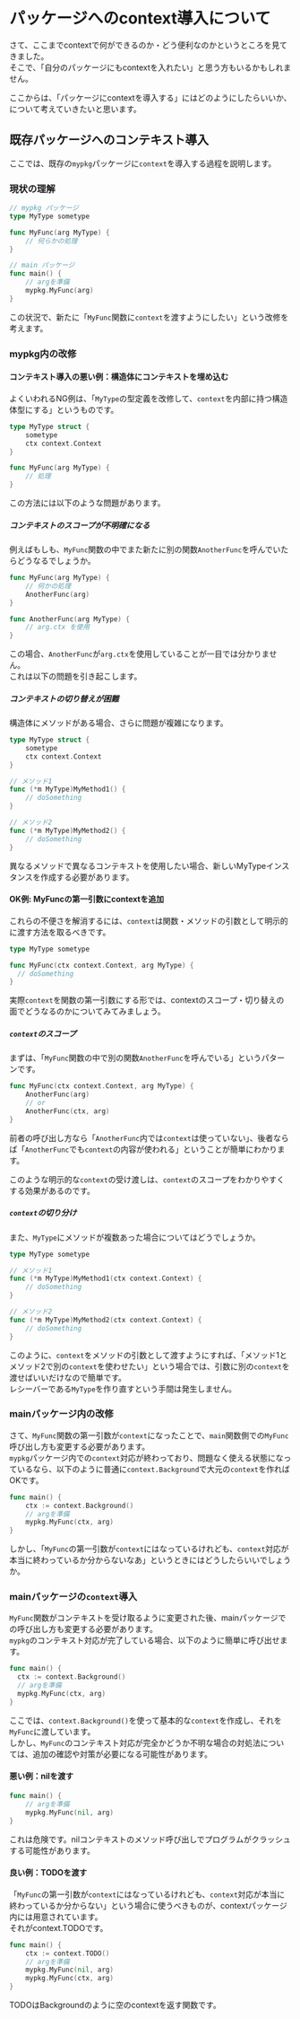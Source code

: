 # パッケージへのcontext導入について
さて、ここまでcontextで何ができるのか・どう便利なのかというところを見てきました。  
そこで、「自分のパッケージにもcontextを入れたい」と思う方もいるかもしれません。  

ここからは、「パッケージにcontextを導入する」にはどのようにしたらいいか、について考えていきたいと思います。  

## 既存パッケージへのコンテキスト導入
ここでは、既存の`mypkg`パッケージに`context`を導入する過程を説明します。  

### 現状の理解

```go
// mypkg パッケージ
type MyType sometype

func MyFunc(arg MyType) {
    // 何らかの処理
}
```

```go
// main パッケージ
func main() {
    // argを準備
    mypkg.MyFunc(arg)
}
```

この状況で、新たに「`MyFunc`関数に`context`を渡すようにしたい」という改修を考えます。  

### mypkg内の改修
#### コンテキスト導入の悪い例：構造体にコンテキストを埋め込む
よくいわれるNG例は、「`MyType`の型定義を改修して、`context`を内部に持つ構造体型にする」というものです。  

```go
type MyType struct {
    sometype
    ctx context.Context
}

func MyFunc(arg MyType) {
    // 処理
}
```

この方法には以下のような問題があります。

##### コンテキストのスコープが不明確になる

例えばもしも、`MyFunc`関数の中でまた新たに別の関数`AnotherFunc`を呼んでいたらどうなるでしょうか。  

```go
func MyFunc(arg MyType) {
    // 何かの処理
    AnotherFunc(arg)
}

func AnotherFunc(arg MyType) {
    // arg.ctx を使用
}
```

この場合、`AnotherFunc`が`arg.ctx`を使用していることが一目では分かりません。  
これは以下の問題を引き起こします。  

##### コンテキストの切り替えが困難
構造体にメソッドがある場合、さらに問題が複雑になります。  

```go
type MyType struct {
	sometype
	ctx context.Context
}

// メソッド1
func (*m MyType)MyMethod1() {
	// doSomething
}

// メソッド2
func (*m MyType)MyMethod2() {
	// doSomething
}
```

異なるメソッドで異なるコンテキストを使用したい場合、新しいMyTypeインスタンスを作成する必要があります。  

#### OK例: MyFuncの第一引数にcontextを追加
これらの不便さを解消するには、`context`は関数・メソッドの引数として明示的に渡す方法を取るべきです。  

```go
type MyType sometype

func MyFunc(ctx context.Context, arg MyType) {
  // doSomething
}
```

実際`context`を関数の第一引数にする形では、contextのスコープ・切り替えの面でどうなるのかについてみてみましょう。  

##### `context`のスコープ
まずは、「`MyFunc`関数の中で別の関数`AnotherFunc`を呼んでいる」というパターンです。  

```go
func MyFunc(ctx context.Context, arg MyType) {
	AnotherFunc(arg)
	// or
	AnotherFunc(ctx, arg)
}
```

前者の呼び出し方なら「`AnotherFunc`内では`context`は使っていない」、後者ならば「`AnotherFunc`でも`context`の内容が使われる」ということが簡単にわかります。  

このような明示的な`context`の受け渡しは、`context`のスコープをわかりやすくする効果があるのです。  

##### `context`の切り分け
また、`MyType`にメソッドが複数あった場合についてはどうでしょうか。  

```go
type MyType sometype

// メソッド1
func (*m MyType)MyMethod1(ctx context.Context) {
	// doSomething
}

// メソッド2
func (*m MyType)MyMethod2(ctx context.Context) {
	// doSomething
}
```

このように、`context`をメソッドの引数として渡すようにすれば、「メソッド1とメソッド2で別の`context`を使わせたい」という場合では、引数に別の`context`を渡せばいいだけなので簡単です。  
レシーバーである`MyType`を作り直すという手間は発生しません。  

### mainパッケージ内の改修
さて、`MyFunc`関数の第一引数が`context`になったことで、`main`関数側での`MyFunc`呼び出し方も変更する必要があります。  
`mypkg`パッケージ内での`context`対応が終わっており、問題なく使える状態になっているなら、以下のように普通に`context.Background`で大元の`context`を作ればOKです。  

```go
func main() {
	ctx := context.Background()
	// argを準備
	mypkg.MyFunc(ctx, arg)
}
```

しかし、「`MyFunc`の第一引数が`context`にはなっているけれども、`context`対応が本当に終わっているか分からないなあ」というときにはどうしたらいいでしょうか。  

### mainパッケージの`context`導入
`MyFunc`関数がコンテキストを受け取るように変更された後、mainパッケージでの呼び出し方も変更する必要があります。  
`mypkg`のコンテキスト対応が完了している場合、以下のように簡単に呼び出せます。  

```go
func main() {
  ctx := context.Background()
  // argを準備
  mypkg.MyFunc(ctx, arg)
}
```

ここでは、`context.Background()`を使って基本的な`context`を作成し、それを`MyFunc`に渡しています。  
しかし、`MyFunc`のコンテキスト対応が完全かどうか不明な場合の対処法については、追加の確認や対策が必要になる可能性があります。  

#### 悪い例：nilを渡す

```go
func main() {
    // argを準備
    mypkg.MyFunc(nil, arg)
}
```

これは危険です。nilコンテキストのメソッド呼び出しでプログラムがクラッシュする可能性があります。

#### 良い例：TODOを渡す
「`MyFunc`の第一引数が`context`にはなっているけれども、`context`対応が本当に終わっているか分からない」という場合に使うべきものが、contextパッケージ内には用意されています。  
それがcontext.TODOです。  

```go
func main() {
	ctx := context.TODO()
	// argを準備
	mypkg.MyFunc(nil, arg)
	mypkg.MyFunc(ctx, arg)
}
```

TODOはBackgroundのように空のcontextを返す関数です。

